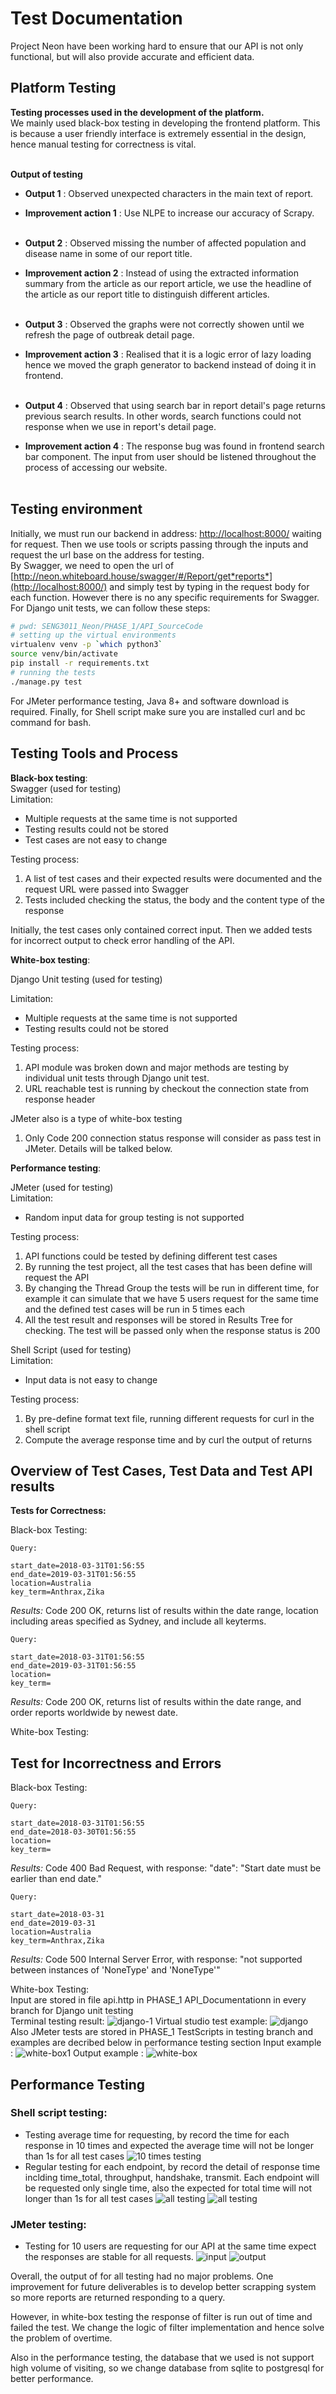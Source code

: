 # Test Documentation

Project Neon have been working hard to ensure that our API is not only functional, but will also provide accurate and efficient data.

## Platform Testing 
**Testing	processes used in the development of the	platform.** <br>
We mainly used black-box testing in developing the frontend platform. This is because a user friendly interface is extremely essential in the design, hence manual testing for correctness is vital. <br><br>

**Output of testing**
- **Output 1** : Observed unexpected characters in the main text of report.
- **Improvement action 1** : Use NLPE to increase our  accuracy of Scrapy. <br> <br>

- **Output 2** : Observed missing the number of affected population and disease name in some of our report title.
- **Improvement action 2** : Instead of using the extracted information summary from the article as our report article, we use the headline of the article as our report title to distinguish different articles.<br> <br>

-  **Output 3** : Observed the graphs were not correctly showen until we refresh the page of outbreak detail page.
-   **Improvement action 3** : Realised that it is a logic error of lazy loading hence we moved the graph generator to backend instead of doing it in frontend. <br> <br>
  
-   **Output 4** : Observed that using search bar in report detail's page returns previous search results. In other words, search functions could not response when we use in report's detail page.
-   **Improvement action 4** : The response bug was found in frontend search bar component. The input from user should be listened throughout the process of accessing our website. <br><br>



## Testing environment

Initially, we must run our backend in address: [http://localhost:8000/](http://localhost:8000/) waiting for request.
Then we use tools or scripts passing through the inputs and request the url base on the address for testing.  
By Swagger, we need to open the url of [http://neon.whiteboard.house/swagger/#/Report/get*reports*](http://localhost:8000/) and simply test by typing in the request body for each function. However there is no any specific requirements for Swagger.  
For Django unit tests, we can follow these steps:

```bash
# pwd: SENG3011_Neon/PHASE_1/API_SourceCode
# setting up the virtual environments
virtualenv venv -p `which python3`
source venv/bin/activate
pip install -r requirements.txt
# running the tests
./manage.py test
```

For JMeter performance testing, Java 8+ and software download is required. Finally, for Shell script make sure you are installed curl and bc command for bash.

## Testing Tools and Process

**Black-box testing**:  
Swagger (used for testing)  
Limitation:

- Multiple requests at the same time is not supported
- Testing results could not be stored
- Test cases are not easy to change

Testing process:

1. A list of test cases and their expected results were documented and the request URL were passed into Swagger
2. Tests included checking the status, the body and the content type of the response

Initially, the test cases only contained correct input. Then we added tests for incorrect output to check error handling of the API.

**White-box testing**:

Django Unit testing (used for testing)

Limitation:

- Multiple requests at the same time is not supported
- Testing results could not be stored

Testing process:

1. API module was broken down and major methods are testing by individual unit tests through Django unit test.
1. URL reachable test is running by checkout the connection state from response header

JMeter also is a type of white-box testing

1. Only Code 200 connection status response will consider as pass test in JMeter. Details will be talked below.

**Performance testing**:

JMeter (used for testing)  
Limitation:

- Random input data for group testing is not supported

Testing process:

1. API functions could be tested by defining different test cases
2. By running the test project, all the test cases that has been define will request the API
3. By changing the Thread Group the tests will be run in different time, for example it can simulate that we have 5 users request for the same time and the defined test cases will be run in 5 times each
4. All the test result and responses will be stored in Results Tree for checking. The test will be passed only when the response status is 200

Shell Script (used for testing)  
Limitation:

- Input data is not easy to change

Testing process:

1. By pre-define format text file, running different requests for curl in the shell script
2. Compute the average response time and by curl the output of returns

## Overview of Test Cases, Test Data and Test API results

**Tests for Correctness:**

Black-box Testing:

```
Query:

start_date=2018-03-31T01:56:55
end_date=2019-03-31T01:56:55
location=Australia
key_term=Anthrax,Zika
```

_Results:_ Code 200 OK, returns list of results within the date range, location including areas specified as Sydney, and include all keyterms.

```
Query:

start_date=2018-03-31T01:56:55
end_date=2019-03-31T01:56:55
location=
key_term=
```

_Results:_ Code 200 OK, returns list of results within the date range, and order reports worldwide by newest date.

White-box Testing:

## Test for Incorrectness and Errors

Black-box Testing:

```
Query:

start_date=2018-03-31T01:56:55
end_date=2018-03-30T01:56:55
location=
key_term=
```

_Results:_ Code 400 Bad Request, with response: "date": "Start date must be earlier than end date."

```
Query:

start_date=2018-03-31
end_date=2019-03-31
location=Australia
key_term=Anthrax,Zika
```

_Results:_ Code 500 Internal Server Error, with response: "not supported between instances of 'NoneType' and 'NoneType'"

White-box Testing:  
Input are stored in file api.http in PHASE_1 API_Documentationn in every branch for Django unit testing  
Terminal testing result:
![django-1](img/result-1.PNG)
Virtual studio test example:
![django](img/result.PNG)
Also JMeter tests are stored in PHASE_1 TestScripts in testing branch and examples are decribed below in performance testing section
Input example :
![white-box1](img/white-1.PNG)
Output example :
![white-box](img/white-box.PNG)

## Performance Testing

### Shell script testing:

- Testing average time for requesting, by record the time for each response in 10 times and expected the average time will not be longer than 1s for all test cases
  ![10 times testing](img/test1.PNG)
- Regular testing for each endpoint, by record the detail of response time inclding time_total, throughput, handshake, transmit. Each endpoint will be requested only single time, also the expected for total time will not longer than 1s for all test cases
  ![all testing](img/test2-1.PNG)
  ![all testing](img/test2-2.PNG)

### JMeter testing:

- Testing for 10 users are requesting for our API at the same time expect the responses are stable for all requests.
  ![input](img/j-2.PNG)
  ![output](img/j-1.PNG)

Overall, the output of for all testing had no major problems. One improvement for future deliverables is to develop better scrapping system so more reports are returned responding to a query.

However, in white-box testing the response of filter is run out of time and failed the test. We change the logic of filter implementation and hence solve the problem of overtime.

Also in the performance testing, the database that we used is not support high volume of visiting, so we change database from sqlite to postgresql for better performance.


  